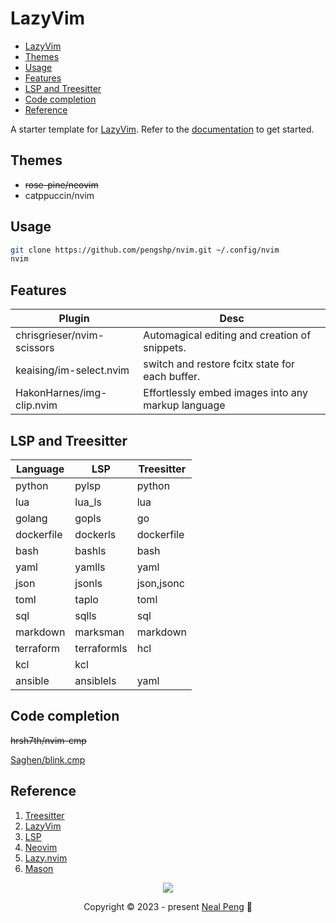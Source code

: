 # LazyVim

<!--toc:start-->

- [LazyVim](#lazyvim)
- [Themes](#themes)
- [Usage](#usage)
- [Features](#features)
- [LSP and Treesitter](#lsp-and-treesitter)
- [Code completion](#code-completion)
- [Reference](#reference)
    <!--toc:end-->

A starter template for [LazyVim](https://github.com/LazyVim/LazyVim).
Refer to the [documentation](https://lazyvim.github.io/installation) to get started.

## Themes

- ~~rose-pine/neovim~~
- catppuccin/nvim

## Usage

```bash
git clone https://github.com/pengshp/nvim.git ~/.config/nvim
nvim
```

## Features

| Plugin                     | Desc                                               |
| -------------------------- | -------------------------------------------------- |
| chrisgrieser/nvim-scissors | Automagical editing and creation of snippets.      |
| keaising/im-select.nvim    | switch and restore fcitx state for each buffer.    |
| HakonHarnes/img-clip.nvim  | Effortlessly embed images into any markup language |

## LSP and Treesitter

| Language   | LSP         | Treesitter |
| ---------- | ----------- | ---------- |
| python     | pylsp       | python     |
| lua        | lua_ls      | lua        |
| golang     | gopls       | go         |
| dockerfile | dockerls    | dockerfile |
| bash       | bashls      | bash       |
| yaml       | yamlls      | yaml       |
| json       | jsonls      | json,jsonc |
| toml       | taplo       | toml       |
| sql        | sqlls       | sql        |
| markdown   | marksman    | markdown   |
| terraform  | terraformls | hcl        |
| kcl        | kcl         |            |
| ansible    | ansiblels   | yaml       |

## Code completion

~~hrsh7th/nvim-cmp~~

[Saghen/blink.cmp](https://github.com/Saghen/blink.cmp)

## Reference

1. [Treesitter](https://tree-sitter.github.io/tree-sitter/)
2. [LazyVim](https://www.lazyvim.org/)
3. [LSP](https://microsoft.github.io/language-server-protocol/)
4. [Neovim](https://github.com/neovim/neovim)
5. [Lazy.nvim](https://github.com/folke/lazy.nvim)
6. [Mason](https://github.com/williamboman/mason.nvim)

<p align="center"><img src="https://raw.githubusercontent.com/catppuccin/catppuccin/main/assets/footers/gray0_ctp_on_line.svg?sanitize=true" /></p>
<p align="center">Copyright &copy; 2023 - present <a href="https://www.nealinux.com" target="_blank"> Neal Peng<a> 🍃</a>
